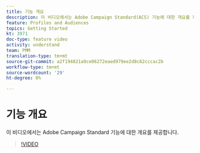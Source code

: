 ```yaml
---
title: 기능 개요
description: 이 비디오에서는 Adobe Campaign Standard(ACS) 기능에 대한 개요를 제공합니다.
feature: Profiles and Audiences
topics: Getting Started
kt: 3971
doc-type: feature video
activity: understand
team: PMM
translation-type: tm+mt
source-git-commit: a2f194821a9ce06272eaed979ee2d8c62cccac2b
workflow-type: tm+mt
source-wordcount: '29'
ht-degree: 0%

---
```



# 기능 개요

이 비디오에서는 Adobe Campaign Standard 기능에 대한 개요를 제공합니다.

>[!VIDEO](https://video.tv.adobe.com/v/29430?quality=12)
